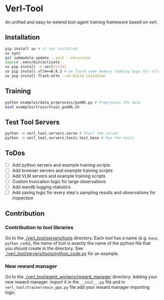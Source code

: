 # Verl-Tool
An unified and easy-to-extend tool-agent training framework based on verl.

## Installation
```bash
pip install uv # if not installed
uv sync
git submodule update --init --recursive
source .venv/bin/activate
uv pip install -e verl[vllm]
uv pip install vllm==0.8.3 # we found some memory leaking bugs for vllm==0.8.2, so choose to use 0.8.3 instead
uv pip install flash-attn --no-build-isolation
```

## Training
```bash
python examples/data_preprocess/gsm8k.py # Preprocess the data
bash examples/train/train_gsm8k.sh
```

## Test Tool Servers

```bash
python -m verl_tool.servers.serve # Start the server
python -m verl_tool.servers.tests.test_base # Run the tests
```

## ToDos
- [ ] Add python servers and example training scripts
- [ ] Add browser servers and example training scripts
- [ ] Add VLM servers and example training scripts
- [ ] Custom truncation logic for large observations
- [ ] Add wandb logging statistics
- [ ] Add saving logic for every step's sampling results and observations for inspection

## Contribution
### Contribution to tool libraries
Go to the [./verl_tool/servers/tools](./verl_tool/servers/tools) directory. Each tool has a name (e.g. `base`, `python_code`), the name of tool is exactly the name of the python file that you should create in the directory. See [./verl_tool/servers/tools/python_code.py](./verl_tool/servers/tools/python_code.py) for an example.

### New reward manager
Go to the [./verl_tool/agent_workers/reward_manager](./verl_tool/agent_workers/reward_manager) directory. Adding your new reward manager. import it in the `__init__.py` file and in `verl_tool/trainer/main_ppo.py` file add your reward manager importing logic.
